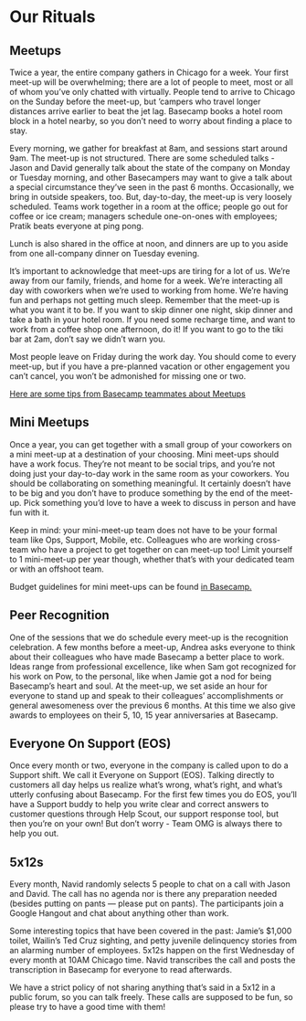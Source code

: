# Our Rituals

## Meetups
Twice a year, the entire company gathers in Chicago for a week. Your first meet-up will be overwhelming; there are a lot of people to meet, most or all of whom you’ve only chatted with virtually. People tend to arrive to Chicago on the Sunday before the meet-up, but ’campers who travel longer distances arrive earlier to beat the jet lag. Basecamp books a hotel room block in a hotel nearby, so you don’t need to worry about finding a place to stay.

Every morning, we gather for breakfast at 8am, and sessions start around 9am. The meet-up is not structured. There are some scheduled talks - Jason and David generally talk about the state of the company on Monday or Tuesday morning, and other Basecampers may want to give a talk about a special circumstance they’ve seen in the past 6 months. Occasionally, we bring in outside speakers, too. But, day-to-day, the meet-up is very loosely scheduled. Teams work together in a room at the office; people go out for coffee or ice cream; managers schedule one-on-ones with employees; Pratik beats everyone at ping pong.

Lunch is also shared in the office at noon, and dinners are up to you aside from one all-company dinner on Tuesday evening.

It’s important to acknowledge that meet-ups are tiring for a lot of us. We’re away from our family, friends, and home for a week. We’re interacting all day with coworkers when we’re used to working from home. We’re having fun and perhaps not getting much sleep. Remember that the meet-up is what you want it to be. If you want to skip dinner one night, skip dinner and take a bath in your hotel room. If you need some recharge time, and want to work from a coffee shop one afternoon, do it! If you want to go to the tiki bar at 2am, don’t say we didn’t warn you.

Most people leave on Friday during the work day. You should come to every meet-up, but if you have a pre-planned vacation or other engagement you can’t cancel, you won’t be admonished for missing one or two.

[Here are some tips from Basecamp teammates about Meetups](https://3.basecamp.com/2914079/buckets/34/messages/185772672)

## Mini Meetups
Once a year, you can get together with a small group of your coworkers on a mini meet-up at a destination of your choosing. Mini meet-ups should have a work focus. They’re not meant to be social trips, and you’re not doing just your day-to-day work in the same room as your coworkers. You should be collaborating on something meaningful. It certainly doesn’t have to be big and you don’t have to produce something by the end of the meet-up. Pick something you’d love to have a week to discuss in person and have fun with it.

Keep in mind: your mini-meet-up team does not have to be your formal team like Ops, Support, Mobile, etc. Colleagues who are working cross-team who have a project to get together on can meet-up too! Limit yourself to 1 mini-meet-up per year though, whether that’s with your dedicated team or with an offshoot team.

Budget guidelines for mini meet-ups can be found [in Basecamp.](https://3.basecamp.com/2914079/buckets/34/messages/1400415368#__recording_1400437120)

## Peer Recognition
One of the sessions that we do schedule every meet-up is the recognition celebration. A few months before a meet-up, Andrea asks everyone to think about their colleagues who have made Basecamp a better place to work. Ideas range from professional excellence, like when Sam got recognized for his work on Pow, to the personal, like when Jamie got a nod for being Basecamp’s heart and soul. At the meet-up, we set aside an hour for everyone to stand up and speak to their colleagues’ accomplishments or general awesomeness over the previous 6 months. At this time we also give awards to employees on their 5, 10, 15 year anniversaries at Basecamp.

## Everyone On Support (EOS)
Once every month or two, everyone in the company is called upon to do a Support shift. We call it Everyone on Support (EOS). Talking directly to customers all day helps us realize what’s wrong, what’s right, and what’s utterly confusing about Basecamp. For the first few times you do EOS, you’ll have a Support buddy to help you write clear and correct answers to customer questions through Help Scout, our support response tool, but then you’re on your own! But don’t worry - Team OMG is always there to help you out.

## 5x12s
Every month, Navid randomly selects 5 people to chat on a call with Jason and David. The call has no agenda nor is there any preparation needed (besides putting on pants — please put on pants). The participants join a Google Hangout and chat about anything other than work.

Some interesting topics that have been covered in the past: Jamie’s $1,000 toilet, Wailin’s Ted Cruz sighting, and petty juvenile delinquency stories from an alarming number of employees. 5x12s happen on the first Wednesday of every month at 10AM Chicago time. Navid transcribes the call and posts the transcription in Basecamp for everyone to read afterwards.

We have a strict policy of not sharing anything that’s said in a 5x12 in a public forum, so you can talk freely. These calls are supposed to be fun, so please try to have a good time with them!

